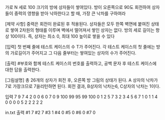 가로 N 세로 100 크기의 방에 상자들이 쌓여있다. 방이 오른쪽으로 90도 회전하여 상자들이 중력의 영향을 받아 낙하한다고 할 때, 가장 큰 낙차를 구하여라

[제약 사항]
중력은 회전이 완료된 후 적용된다.
상자들은 모두 한쪽 벽면에 붙여진 상태로 쌓여 2차원의 형태를 이루며 벽에서 떨어져서 쌓인 상자는 없다.
방의 세로 길이는 항상 100이다. 즉, 상자는 최소 0, 최대 100 높이로 쌓을 수 있다

[입력]
첫 번째 줄에 테스트 케이스의 수 T가 주어진다.
각 테스트 케이스의 첫 줄에는 방의 가로길이가 주어지고 그 다음 줄부터는 쌓여있는 상자의 수가 주어진다.

[출력]
#부호와 함께 테스트 케이스의 번호를 출력하고, 공백 문자 후 테스트 케이스에 대한 답을 출력한다.

[그림설명]
총 26개의 상자가 회전 후, 오른쪽 방 그림의 상태가 된다. A 상자의 낙차가 7로 가장크므로 7을리턴하면 된다.
회전 결과, B상자의 낙차는6, C상자의 낙차는 1이다.



입력
7
9
7 4 2 0 0 6 0 7 0
9
100 99 95 99 100 0 1 2 5
7
3 2 3 4 5 6 7
1
0
1
1
4
0 0 0 0
5
2 2 2 2 2

 
in.txt
출력
#1 7
#2 7
#3 1
#4 0
#5 0
#6 0
#7 0